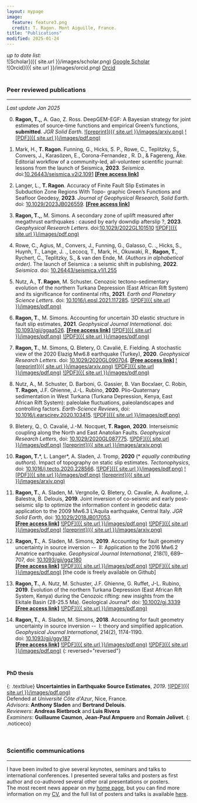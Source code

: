 ```yaml
---
layout: mypage
image:
  feature: feature3.png
  credit: T. Ragon. Mont Aiguille, France.
title: "Publications"
modified: 2025-01-24
---
```


_up to date list:_  
![Scholar]({{ site.url }}/images/scholar.png) [Google Scholar](https://scholar.google.ca/citations?user=v_X3_GoAAAAJ&hl=en)  
![Orcid]({{ site.url }}/images/orcid.png) [Orcid](http://orcid.org/0000-0002-1276-1910)   

<br style="line-height: 5px" />

### Peer reviewed publications
---  
_Last update Jan 2025_

   
0. **Ragon, T.,**, A. Gao, Z. Ross.  DeepGEM-EGF: A Bayesian strategy for joint estimates of source-time functions and empirical Green’s functions, **submitted**. *JGR Solid Earth*. [![preprint]({{ site.url }}/images/arxiv.png)](https://eartharxiv.org/repository/view/8436/) [![PDF]({{ site.url }}/images/pdf.png)](./files/DG-EGF_Suppl_Mat.pdf)

0.  Mark, H., **T. Ragon**.  Funning, G., Hicks, S. P., Rowe, C., Teplitzky, S., Convers, J., Karasözen, E., Corona-Fernandez , R. D., & Fagereng, Åke. Editorial workflow of a community-led, all-volunteer scientific journal: lessons from the launch of Seismica, **2023**. *Seismica*. doi:[10.26443/seismica.v2i2.1091](https://agupubs.onlinelibrary.wiley.com/doi/full/10.1029/2022GL101510) [**[Free access link]**](https://doi.org/10.26443/seismica.v2i2.1091)
   
0. Langer, L., **T. Ragon**. Accuracy of Finite Fault Slip Estimates in Subduction Zone Regions With Topo-
graphic Green’s Functions and Seafloor Geodesy, **2023**. *Journal of Geophysical Research, Solid Earth*. doi: [10.1029/2023JB026559](https://agupubs.onlinelibrary.wiley.com/doi/full/10.1029/2023JB026559). [**[Free access link]**](https://agupubs.onlinelibrary.wiley.com/doi/full/10.1029/2023JB026559)
   
0. **Ragon, T.,**, M. Simons.  A secondary zone of uplift measured after megathrust earthquakes : caused by early downdip afterslip ?, **2023**. *Geophysical Research Letters*. doi:[10.1029/2022GL101510](https://agupubs.onlinelibrary.wiley.com/doi/full/10.1029/2022GL101510)  [![PDF]({{ site.url }}/images/pdf.png)](./files/ragon_2022_grl.pdf)

0. Rowe, C., Agius, M., Convers, J., Funning, G., Galasso, C. ., Hicks, S., Huynh, T., Lange, J. ., Lecocq, T., Mark, H., Okuwaki, R., **Ragon, T.**, Rychert, C., Teplitzky, S., & van den Ende, M. *(Authors in alphabetical order)*. The launch of Seismica : a seismic shift in publishing, **2022**. *Seismica*. doi: [10.26443/seismica.v1i1.255](https://seismica.library.mcgill.ca/article/view/255)

0. Nutz, A., **T. Ragon**, M. Schuster. Cenozoic tectono-sedimentary evolution of the northern Turkana Depression (East African Rift System) and its significance for continental rifts, **2021**. *Earth and Planetary Science Letters*. doi: [10.1016/j.epsl.2021.117285](https://doi.org/10.1016/j.epsl.2021.117285). [![PDF]({{ site.url }}/images/pdf.png)](./files/nutz_2021_epsl.pdf)

0. **Ragon, T.**, M. Simons. Accounting for uncertain 3D elastic structure in fault slip estimates, **2021**. *Geophysical Journal International*. doi: [10.1093/gji/ggaa526](https://doi.org/10.1093/gji/ggaa526). [**[Free access link]**](https://academic.oup.com/gji/advance-article/doi/10.1093/gji/ggaa526/5955446?guestAccessKey=daf97f1e-4f32-4c42-9bee-58d0c85989c7)  [![PDF]({{ site.url }}/images/pdf.png)](./files/ragon_2020_gji.pdf) [![PDF]({{ site.url }}/images/pdf.png)](./files/ragon_2020_gji_suppl.pdf)
 
0. **Ragon, T.**, M. Simons, Q. Bletery, O. Cavalié, E. Fielding. A stochastic view of the 2020 Elazig Mw6.8 earthquake (Turkey), **2020**. *Geophysical Research Letters*. doi: [10.1029/2020GL090704](https://doi.org/10.1029/2020GL090704). [**[Free access link]**](https://onlinelibrary.wiley.com/share/author/S7CHFYHJGCAGVPGV3EEX?target=10.1029/2020GL090704) [![preprint]({{ site.url }}/images/arxiv.png)](https://doi.org/10.1002/essoar.10504361.1)  [![PDF]({{ site.url }}/images/pdf.png)](./files/ragon_2020_grl.pdf) [![PDF]({{ site.url }}/images/pdf.png)](./files/ragon_2020_grl_suppl.pdf)

0. Nutz, A., M. Schuster, D. Barboni, G. Gassier, B. Van Bocxlaer, C. Robin, **T. Ragon**, J.F. Ghienne, J.-L. Rubino, **2020**. Plio-Quaternary sedimentation in West Turkana (Turkana Depression, Kenya, East African Rift System): paleolake fluctuations, paleolandscapes and controlling factors. *Earth-Science Reviews*, doi: [10.1016/j.earscirev.2020.103415](https://doi.org/10.1016/j.earscirev.2020.103415). [![PDF]({{ site.url }}/images/pdf.png)](./files/nutz_2020_esr.pdf)

0. Bletery, Q., O. Cavalié, J.-M. Nocquet, **T. Ragon**, **2020**. Interseismic coupling along the North and East Anatolian Faults. *Geophysical Research Letters*, doi: [10.1029/2020GL087775](https://doi.org/10.1029/2020GL087775). [![PDF]({{ site.url }}/images/pdf.png)](./files/bletery_2020_grl.pdf) [![preprint]({{ site.url }}/images/arxiv.png)](https://www.essoar.org/doi/10.1002/essoar.10502450.2)

0. **Ragon, T.**\*, L. Langer\*, A. Sladen, J. Tromp, **2020** (\* *equally contributing authors*). Impact of topography on static slip estimates. *Tectonophysics*, doi: [10.1016/j.tecto.2020.228566](https://doi.org/10.1016/j.tecto.2020.228566).  [![PDF]({{ site.url }}/images/pdf.png)](./files/langer_2020_tecto.pdf)  [![PDF]({{ site.url }}/images/pdf.png)](./files/langer_2020_tecto_suppl.pdf)  [![preprint]({{ site.url }}/images/arxiv.png)](https://doi.org/10.31223/osf.io/nsbx3)

0. **Ragon, T.**, A. Sladen, M. Vergnolle, Q. Bletery, O. Cavalie, A. Avallone, J. Balestra, B. Delouis, **2019**. Joint inversion of co-seismic and early post-seismic slip to optimize the information content in geodetic data: application to the 2009 Mw6.3 L'Aquila earthquake, Central Italy. *JGR Solid Earth*, doi: [10.1029/2018JB017053](https://doi.org/10.1029/2018JB017053).  
[**[Free access link]**](https://agupubs.onlinelibrary.wiley.com/doi/epdf/10.1029/2018JB017053)  [![PDF]({{ site.url }}/images/pdf.png)](./files/ragon_2019_jgr.pdf)  [![PDF]({{ site.url }}/images/pdf.png)](./files/ragon_2019_jgr_suppl.pdf)  [![preprint]({{ site.url }}/images/arxiv.png)](https://eartharxiv.org/urkga/)

0. **Ragon, T.**, A. Sladen, M. Simons, **2019**. Accounting for fault geometry uncertainty in source inversion --  II: Application to the 2016 Mw6.2 Amatrice earthquake. *Geophysical Journal International*, 218(1), 689–707, doi: [10.1093/gji/ggz180](https://doi.org/10.1093/gji/ggz180)  
[**[Free access link]**](https://academic.oup.com/gji/article/218/1/689/5454748?guestAccessKey=b45527ab-725a-40bf-bf0b-82ad5b9fda40)  [![PDF]({{ site.url }}/images/pdf.png)](./files/ragon_2019_gji.pdf)  [![PDF]({{ site.url }}/images/pdf.png)](./files/ragon_2019_gji_suppl.pdf)  [the code is freely available on Github]

0. **Ragon, T.**, A. Nutz, M. Schuster, J.F. Ghienne, G. Ruffet, J-L. Rubino, **2019**. Evolution of the northern Turkana Depression (East African Rift System, Kenya) during the Cenozoic rifting: new insights from the Ekitale Basin (28-25.5 Ma). Geological Journal*. doi: [10.1002/gj.3339](https://onlinelibrary.wiley.com/doi/abs/10.1002/gj.3339)  
[**[Free access link]**](https://www.researchgate.net/profile/Thea_Ragon/publication/328422693_Evolution_of_the_northern_Turkana_Depression_East_African_Rift_System_Kenya_during_the_Cenozoic_rifting_New_insights_from_the_Ekitale_Basin_28-255_Ma/links/5bd18bb6a6fdcc6f7900cfb0/Evolution-of-the-northern-Turkana-Depression-East-African-Rift-System-Kenya-during-the-Cenozoic-rifting-New-insights-from-the-Ekitale-Basin-28-255-Ma.pdf)  [![PDF]({{ site.url }}/images/pdf.png)](./files/ragon_2019_gj.pdf)

0. **Ragon, T.**, A. Sladen, M. Simons, **2018**. Accounting for fault geometry uncertainty in source inversion --  I: theory and simplified application. *Geophysical Journal International*, 214(2), 1174-1190. doi: [10.1093/gji/ggy187](http://dx.doi.org/10.1093/gji/ggy187)  
[**[Free access link]**](https://academic.oup.com/gji/advance-article/doi/10.1093/gji/ggy187/4996353?guestAccessKey=86188bcd-f078-4700-9762-27d888995596)  [![PDF]({{ site.url }}/images/pdf.png)](./files/ragon_2018_gji.pdf)  [![PDF]({{ site.url }}/images/pdf.png)](./files/ragon_2018_gji_suppl.pdf)
{: reversed="reversed"}

<br style="line-height: 10px" />

#### PhD thesis
{: .textblue}
**Uncertainties in Earthquake Source Estimates**, *2019*. [![PDF]({{ site.url }}/images/pdf.png)](https://tel.archives-ouvertes.fr/tel-02271745/document)  
Defended at *Université Côte d'Azur*, Nice, France.  
*Advisors*: **Anthony Sladen** and **Bertrand Delouis**.  
*Reviewers*: **Andreas Rietbrock** and **Luis Rivera**  
*Examiners*: **Guillaume Caumon**, **Jean-Paul Ampuero** and **Romain Jolivet**.
{: .noticeco} 

<br style="line-height: 20px" />

### Scientific communications  
---  
I have been invited to give several keynotes, seminars and talks to international conferences. I presented several talks and posters as first author and co-authored several other oral presentations or posters.  
The most recent news appear on my [home page](https://thearagon.github.io/), but you can find more information on my [CV](https://thearagon.github.io/cv/), and the full list of posters and talks is available [here](/cv/full_list.pdf).
